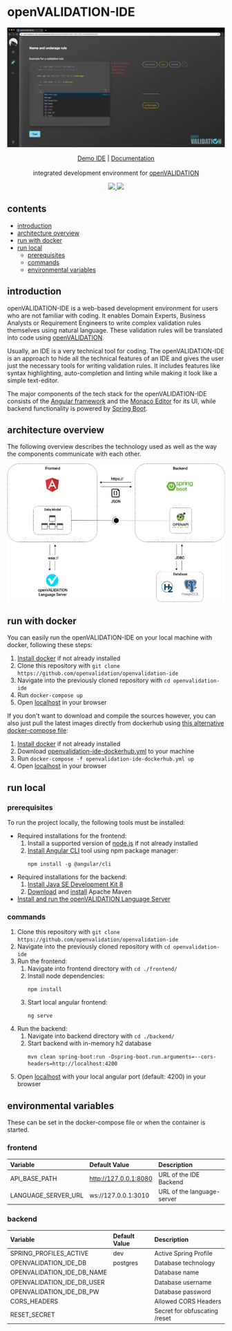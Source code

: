 # openVALIDATION-IDE
<p align="center">
  <a href="" rel="noopener">
 <img src="resources/openVALIDATION-IDE.png" alt="Project logo"></a>
</p>

<p align="center">
<a href="https://openvalidation-ide-ui.azurewebsites.net" target="_blank">Demo IDE</a> | <a href="https://docs.openvalidation.io/contribution/developer-guide/ide" target="_blank">Documentation</a>
<br/><br/>
  integrated development environment for <a href="https://github.com/openvalidation/openvalidation">openVALIDATION </a>
</p>

<p align="center">
<a href="https://hub.docker.com/r/openvalidation/openvalidation-ide-ui">
<img src="https://img.shields.io/docker/cloud/build/openvalidation/openvalidation-ide-ui?label=frontend">
</a>
<a href="https://hub.docker.com/r/openvalidation/openvalidation-ide-backend">
<img src="https://img.shields.io/docker/cloud/build/openvalidation/openvalidation-ide-backend?label=backend">
</a>
<p>


## contents
* [introduction](#introduction)
* [architecture overview](#architecture-overview)
* [run with docker](#run-with-docker)
* [run local](#run-local)
  * [prerequisites](#prerequisites)
  * [commands](#commands)
  * [environmental variables](#environmental-variables)

## introduction
openVALIDATION-IDE is a web-based development environment for users who are not familiar with coding. It enables Domain Experts, Business Analysts or Requirement Engineers to write complex validation rules themselves using natural language. These validation rules will be translated into code using [openVALIDATION](https://github.com/openvalidation/openvalidation).

Usually, an IDE is a very technical tool for coding. The openVALIDATION-IDE is an approach to hide all the technical features of an IDE and gives the user just the necessary tools for writing validation rules. It includes features like syntax highlighting, auto-completion and linting while making it look like a simple text-editor.

The major components of the tech stack for the openVALIDATION-IDE consists of the [Angular framework](https://angular.io/) and the [Monaco Editor](https://microsoft.github.io/monaco-editor/) for its UI, while backend functionality is powered by [Spring Boot](https://spring.io/projects/spring-boot).

## architecture overview
The following overview describes the technology used as well as the way the components communicate with each other.

![architecture overview](resources/ovide-architecture.png)

## run with docker
You can easily run the openVALIDATION-IDE on your local machine with docker, following these steps:
1. [Install docker](https://docs.docker.com/get-docker) if not already installed
2. Clone this repository with `git clone https://github.com/openvalidation/openvalidation-ide`
3. Navigate into the previously cloned repository with `cd openvalidation-ide`
4. Run `docker-compose up`
5. Open [localhost](http://localhost/) in your browser

If you don't want to download and compile the sources however, you can also just pull the latest images directly from dockerhub using [this alternative docker-compose file](openvalidation-ide-dockerhub.yml):
1. [Install docker](https://docs.docker.com/get-docker) if not already installed
2. Download [openvalidation-ide-dockerhub.yml](openvalidation-ide-dockerhub.yml) to your machine
3. Run `docker-compose -f openvalidation-ide-dockerhub.yml up`
4. Open [localhost](http://localhost/) in your browser

## run local
### prerequisites
To run the project locally, the following tools must be installed:
* Required installations for the frontend:
  1. Install a supported version of [node.js](https://nodejs.org/en/) if not already installed
  2. [Install Angular CLI](https://angular.io/cli) tool using npm package manager:
     ```
     npm install -g @angular/cli
     ```
* Required installations for the backend:
  1. [Install Java SE Development Kit 8](https://www.oracle.com/java/technologies/javase/javase-jdk8-downloads.html)
  2. [Download](http://maven.apache.org/download.cgi) and [install](http://maven.apache.org/install.html) Apache Maven
* [Install and run the openVALIDATION Language Server](https://github.com/openvalidation/openvalidation-languageserver#getting-started)

### commands
1. Clone this repository with `git clone https://github.com/openvalidation/openvalidation-ide`
3. Navigate into the previously cloned repository with `cd openvalidation-ide`
2. Run the frontend:
   1. Navigate into frontend directory with `cd ./frontend/`
   2. Install node dependencies:
      ```
      npm install
      ```
   3. Start local angular frontend:
      ```
      ng serve
      ```
3. Run the backend:
   1. Navigate into backend directory with `cd ./backend/`
   2. Start backend with in-memory h2 database
      ```
      mvn clean spring-boot:run -Dspring-boot.run.arguments=--cors-headers=http://localhost:4200
      ```
4. Open [localhost](http://localhost:4200/) with your local angular port (default: 4200) in your browser


## environmental variables
These can be set in the docker-compose file or when the container is started.
### frontend
| Variable | Default Value | Description |
| :--- | :--- | :--- |
| API\_BASE\_PATH | http://127.0.0.1:8080 | URL of the IDE Backend |
| LANGUAGE\_SERVER\_URL | ws://127.0.0.1:3010 | URL of the language-server |

### backend
| Variable | Default Value | Description |
| :--- | :--- | :--- |
| SPRING\_PROFILES\_ACTIVE | dev | Active Spring Profile |
| OPENVALIDATION\_IDE\_DB | postgres | Database technology |
| OPENVALIDATION\_IDE\_DB_NAME | | Database name |
| OPENVALIDATION\_IDE\_DB\_USER | | Database username |
| OPENVALIDATION\_IDE\_DB\_PW | | Database password |
| CORS\_HEADERS | | Allowed CORS Headers |
| RESET\_SECRET | | Secret for obfuscating /reset |
